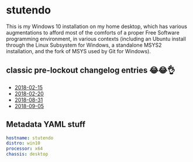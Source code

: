 # stutendo

This is my Windows 10 installation on my home desktop, which has various augmentations to afford most of the comforts of a proper Free Software programming environment, in various contexts (including an Ubuntu install through the Linux Subsystem for Windows, a standalone MSYS2 installation, and the fork of MSYS used by Git for Windows).

## classic pre-lockout changelog entries :joy::joy::ok_hand:

- [2018-02-15](87a09648-d5cb-48a6-86df-7d05893aae60.md)
- [2018-02-20](7d43d10a-b91e-47c4-a4be-d5e6cb650086.md)
- [2018-08-31](3fea91fc-afe9-4b65-9873-eeb36e7ab71b.md)
- [2018-09-05](d483ee96-83d0-451e-a913-9079a4cf0656.md)

## Metadata YAML stuff

```yaml
hostname: stutendo
distro: win10
processor: x64
chassis: desktop
```
